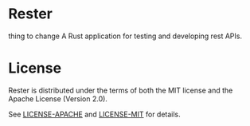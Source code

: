 # Rester
thing to change
A Rust application for testing and developing rest APIs.

# License

Rester is distributed under the terms of both the MIT license and the
Apache License (Version 2.0).

See [LICENSE-APACHE](LICENSE-APACHE) and [LICENSE-MIT](LICENSE-MIT) for details.
